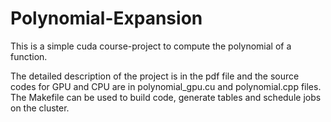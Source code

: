 # Polynomial-Expansion
This is a simple cuda course-project to compute the polynomial of a function.

The detailed description of the project is in the pdf file and the source codes for GPU and CPU are in polynomial_gpu.cu and polynomial.cpp files. The Makefile can be used to build code, generate tables and schedule jobs on the cluster. 
